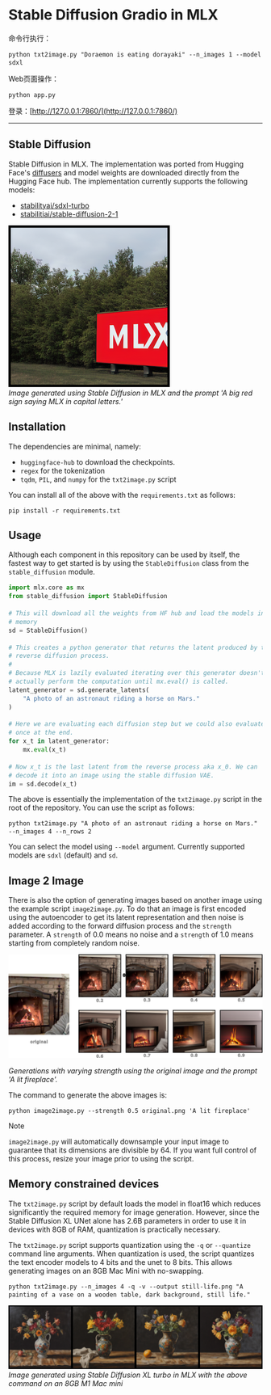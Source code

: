 Stable Diffusion Gradio in MLX
================
命令行执行：
```shell
python txt2image.py "Doraemon is eating dorayaki" --n_images 1 --model sdxl
```
Web页面操作：
```shell
python app.py
```
登录：[http://127.0.0.1:7860/](http://127.0.0.1:7860/)

---

Stable Diffusion
------------

Stable Diffusion in MLX. The implementation was ported from Hugging Face's
[diffusers](https://huggingface.co/docs/diffusers/index) and model weights are
downloaded directly from the Hugging Face hub. The implementation currently
supports the following models:

- [stabilityai/sdxl-turbo](https://huggingface.co/stabilityai/sdxl-turbo)
- [stabilitiai/stable-diffusion-2-1](https://huggingface.co/stabilityai/stable-diffusion-2-1)

![out](generated-mlx.png)    
*Image generated using Stable Diffusion in MLX and the prompt 'A big red sign
saying MLX in capital letters.'*

Installation
------------

The dependencies are minimal, namely:

- `huggingface-hub` to download the checkpoints.
- `regex` for the tokenization
- `tqdm`, `PIL`, and `numpy` for the `txt2image.py` script

You can install all of the above with the `requirements.txt` as follows:

    pip install -r requirements.txt

Usage
------

Although each component in this repository can be used by itself, the fastest
way to get started is by using the `StableDiffusion` class from the `stable_diffusion`
module.

```python
import mlx.core as mx
from stable_diffusion import StableDiffusion

# This will download all the weights from HF hub and load the models in
# memory
sd = StableDiffusion()

# This creates a python generator that returns the latent produced by the
# reverse diffusion process.
#
# Because MLX is lazily evaluated iterating over this generator doesn't
# actually perform the computation until mx.eval() is called.
latent_generator = sd.generate_latents(
    "A photo of an astronaut riding a horse on Mars."
)

# Here we are evaluating each diffusion step but we could also evaluate
# once at the end.
for x_t in latent_generator:
    mx.eval(x_t)

# Now x_t is the last latent from the reverse process aka x_0. We can
# decode it into an image using the stable diffusion VAE.
im = sd.decode(x_t)
```

The above is essentially the implementation of the `txt2image.py` script in the
root of the repository. You can use the script as follows:


```shell
python txt2image.py "A photo of an astronaut riding a horse on Mars." --n_images 4 --n_rows 2
```

You can select the model using `--model` argument. Currently supported models
are `sdxl` (default) and `sd`.

Image 2 Image
-------------

There is also the option of generating images based on another image using the
example script `image2image.py`. To do that an image is first encoded using the
autoencoder to get its latent representation and then noise is added according
to the forward diffusion process and the `strength` parameter. A `strength` of
0.0 means no noise and a `strength` of 1.0 means starting from completely
random noise.

![image2image](im2im.png)    

*Generations with varying strength using the original image and the prompt 'A lit fireplace'.*

The command to generate the above images is:

```shell
python image2image.py --strength 0.5 original.png 'A lit fireplace'
```

> [!Note]
> `image2image.py` will automatically downsample your input image to guarantee
> that its dimensions are divisible by 64. If you want full control of this
> process, resize your image prior to using the script.

Memory constrained devices
--------------------------

The `txt2image.py` script by default loads the model in float16 which reduces
significantly the required memory for image generation. However, since the
Stable Diffusion XL UNet alone has 2.6B parameters in order to use it in
devices with 8GB of RAM, quantization is practically necessary.

The `txt2image.py` script supports quantization using the `-q` or `--quantize`
command line arguments. When quantization is used, the script quantizes the
text encoder models to 4 bits and the unet to 8 bits. This allows generating
images on an 8GB Mac Mini with no-swapping.

```
python txt2image.py --n_images 4 -q -v --output still-life.png "A painting of a vase on a wooden table, dark background, still life."
```

![painting](still-life.png)    
*Image generated using Stable Diffusion XL turbo in MLX with the above command on an 8GB M1 Mac mini*
